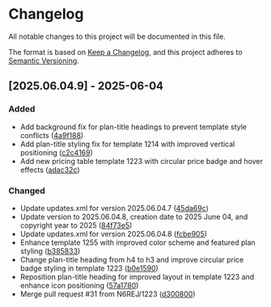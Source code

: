 # Changelog

All notable changes to this project will be documented in this file.

The format is based on [Keep a Changelog](https://keepachangelog.com/en/1.0.0/),
and this project adheres to [Semantic Versioning](https://semver.org/spec/v2.0.0.html).

## [2025.06.04.9] - 2025-06-04

### Added

* Add background fix for plan-title headings to prevent template style conflicts ([4a9f188](https://github.com/N6REJ/mod_bears_pricing_tables/commit/4a9f188))
* Add plan-title styling fix for template 1214 with improved vertical positioning ([c2c4169](https://github.com/N6REJ/mod_bears_pricing_tables/commit/c2c4169))
* Add new pricing table template 1223 with circular price badge and hover effects ([adac32c](https://github.com/N6REJ/mod_bears_pricing_tables/commit/adac32c))

### Changed

* Update updates.xml for version 2025.06.04.7 ([45da69c](https://github.com/N6REJ/mod_bears_pricing_tables/commit/45da69c))
* Update version to 2025.06.04.8, creation date to 2025 June 04, and copyright year to 2025 ([84f73e5](https://github.com/N6REJ/mod_bears_pricing_tables/commit/84f73e5))
* Update updates.xml for version 2025.06.04.8 ([fcbe905](https://github.com/N6REJ/mod_bears_pricing_tables/commit/fcbe905))
* Enhance template 1255 with improved color scheme and featured plan styling ([b385833](https://github.com/N6REJ/mod_bears_pricing_tables/commit/b385833))
* Change plan-title heading from h4 to h3 and improve circular price badge styling in template 1223 ([b0e1590](https://github.com/N6REJ/mod_bears_pricing_tables/commit/b0e1590))
* Reposition plan-title heading for improved layout in template 1223 and enhance icon positioning ([57a1780](https://github.com/N6REJ/mod_bears_pricing_tables/commit/57a1780))
* Merge pull request #31 from N6REJ/1223 ([d300800](https://github.com/N6REJ/mod_bears_pricing_tables/commit/d300800))

